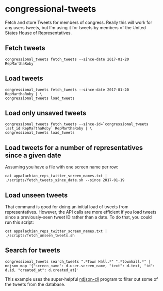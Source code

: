 congressional-tweets
====================

Fetch and store Tweets for members of congress.  Really this will work for any users tweets, but I'm using it for tweets by members of the United States House of Representatives.

Fetch tweets
------------

    congressional_tweets fetch_tweets --since-date 2017-01-20 RepMarthaRoby

Load tweets
-----------

    congressional_tweets fetch_tweets --since-date 2017-01-20 RepMarthaRoby | \
    congressional_tweets load_tweets

Load only unsaved tweets
------------------------

    congressional_tweets fetch_tweets --since-id=`congressional_tweets last_id RepMarthaRoby` RepMarthaRoby | \
    congressional_tweets load_tweets

Load tweets for a number of representatives since a given date
--------------------------------------------------------------

Assuming you have a file with one screen name per row:

    cat appalachian_reps_twitter_screen_names.txt | ./scripts/fetch_tweets_since_date.sh --since 2017-01-19

Load unseen tweets
------------------

That command is good for doing an initial load of tweets from representatives.  However, the API calls are more efficient if you load tweets since a previously-seen tweet ID rather than a date.  To do that, you could run this script:

    cat appalachian_reps_twitter_screen_names.txt | ./scripts/fetch_unseen_tweets.sh

Search for tweets
-----------------

    congressional_tweets search_tweets ".*Town Hall.*" ".*townhall.*" | ndjson-map '{"screen_name": d.user.screen_name, "text": d.text, "id": d.id, "created_at": d.created_at}'

This example uses the super-helpful [ndjson-cli](https://github.com/mbostock/ndjson-cli) program to filter out some of the tweets from the database.
